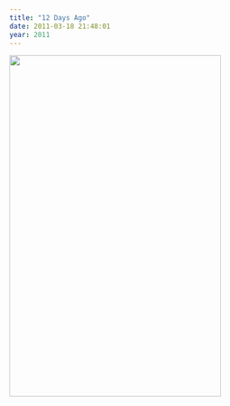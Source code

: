 ```yaml
---
title: "12 Days Ago"
date: 2011-03-18 21:48:01
year: 2011
---
```

<img title="jamaica" src="{{'/files/2011/03/jamaica.jpg' | relative_url}}" alt="" width="375" height="604" />
